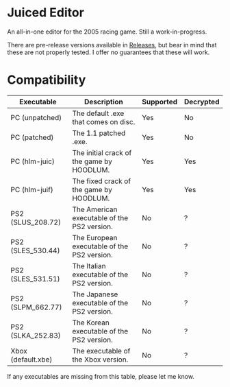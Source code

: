 # Juiced Editor
An all-in-one editor for the 2005 racing game. Still a work-in-progress.

There are pre-release versions available in [Releases](https://github.com/N1GHT-MAR3/JuicedEditor/releases), but bear in mind that these are not properly tested. I offer no guarantees that these will work.

# Compatibility
| Executable         | Description                                   | Supported | Decrypted |
| --------------     | ------------------------------------          | --------- | --------- |
| PC (unpatched)     | The default .exe that comes on disc.          | Yes       | No        |
| PC (patched)       | The 1.1 patched .exe.                         | Yes       | No        |
| PC (hlm-juic)      | The initial crack of the game by HOODLUM.     | Yes       | Yes       |
| PC (hlm-juif)      | The fixed crack of the game by HOODLUM.       | Yes       | Yes       |
| PS2 (SLUS_208.72)  | The American executable of the PS2 version.   | No        | ?         |
| PS2 (SLES_530.44)  | The European executable of the PS2 version.   | No        | ?         |
| PS2 (SLES_531.51)  | The Italian executable of the PS2 version.    | No        | ?         |
| PS2 (SLPM_662.77)  | The Japanese executable of the PS2 version.   | No        | ?         |
| PS2 (SLKA_252.83)  | The Korean executable of the PS2 version.     | No        | ?         |
| Xbox (default.xbe) | The executable of the Xbox version.           | No        | ?         |

If any executables are missing from this table, please let me know.
